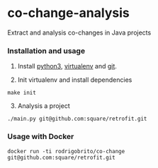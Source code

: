 # co-change-analysis
Extract and analysis co-changes in Java projects

### Installation and usage
1. Install [python3](#), [virtualenv](#) and [git](#).

2. Init virtualenv and install dependencies

```
make init
```

3. Analysis a project

```
./main.py git@github.com:square/retrofit.git
```

### Usage with Docker
```
docker run -ti rodrigobrito/co-change git@github.com:square/retrofit.git
```